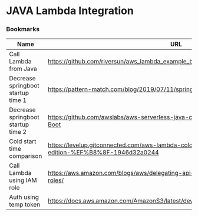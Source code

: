 # JAVA Lambda Integration

### Bookmarks
Name | URL
--- | ---
Call Lambda from Java | https://github.com/riversun/aws_lambda_example_basic_client
Decrease springboot startup time 1 | https://pattern-match.com/blog/2019/07/11/springboot2-and-aws-lambda-quick-fix/
Decrease springboot startup time 2 | https://github.com/awslabs/aws-serverless-java-container/wiki/Quick-start---Spring-Boot
Cold start time comparison | https://levelup.gitconnected.com/aws-lambda-cold-start-language-comparisons-2019-edition-%EF%B8%8F-1946d32a0244
Call Lambda using IAM role | https://aws.amazon.com/blogs/aws/delegating-api-access-to-aws-services-using-iam-roles/ 
Auth using temp token | https://docs.aws.amazon.com/AmazonS3/latest/dev/AuthUsingTempSessionTokenJava.html
